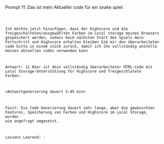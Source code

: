 Prompt 11:
Das ist mein Aktueller code für ein snake spiel:

 <Code it_10>

Ich möchte jetzt hinzufügen, dass der Highscore und die freigeschalteten/ausgewählten Farben im Local storage meines Browsers gespeichert werden, sodass beim nächsten Start des Spiels mein Fortschritt und Highscore erhalten bleiben
Gib mir den überarbeiteten code bitte in einem stück zurück, damit ich ihn vollständig anstelle meines aktuellen codes verwenden kann

Antwort: 11 Hier ist dein vollständig überarbeiteter HTML-Code mit Local Storage-Unterstützung für Highscore und freigeschlatete Farben:

<Antwortgenerierung dauert 5:45 min>

Fazit: Die Code Generierung dauert sehr lange, aber die gewünschten Features, Speicherung von Farben und Highscore im Local Storage, wurden wie angefragt umgesetzt.

Lessons Learned: -

